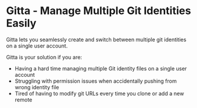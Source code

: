# Gitta - Manage Multiple Git Identities Easily

Gitta lets you seamlessly create and switch between multiple git identities on a single user account.

Gitta is your solution if you are:

- Having a hard time managing multiple Git identity files on a single user account
- Struggling with permission issues when accidentally pushing from wrong identity file
- Tired of having to modify git URLs every time you clone or add a new remote

